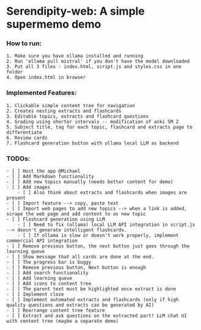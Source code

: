 # Serendipity-web: A simple supermemo demo

### How to run:
    1. Make sure you have ollama installed and running
    2. Run 'ollama pull mistral' if you don't have the model downloaded
    3. Put all 3 files - index.html, script.js and styles.css in one folder
    4. Open index.html in browser

### Implemented Features: 
    1. Clickable simple content tree for navigation
    2. Creates nesting extracts and flashcards
    3. Editable topics, extracts and flashcard questions
    4. Grading using shorter intervals -- modification of anki SM 2
    5. Subject title, tag for each topic, flashcard and extracts page to differentiate
    6. Review cards 
    7. Flashcard generation button with ollama local LLM as backend

### TODOs: 
    - [ ] Host the app @Michael
    - [ ] Add Markdown functionality
    - [ ] Add new topics manually (needs better content for demo)
    - [ ] Add images
        - [ ] Also think about extracts and flashcards when images are present
    - [ ] Import feature --> copy, paste text
    - [ ] Import web pages to add new topics --> when a link is added, scrape the web page and add content to as new topic
    - [ ] Flashcard generation using LLM
        - [ ] Need to fix (ollama) local LLM API integration in script.js --> doesn't generate intelligent flashcards.
        - [ ] If ollama is slow or doesn't work properly, implement commercial API integration
    - [ ] Remove previous button, the next button just goes through the learning queue
    - [ ] Show message that all cards are done at the end.
    - [ ] The progress bar is buggy
    - [ ] Remove previous button, Next button is enough
    - [ ] Add search functionality
    - [ ] Add learning queue
    - [ ] Add icons to content tree
    - [ ] The parent text must be highlighted once extract is done
    - [ ] Implement cloze
    - [ ] Implement automated extracts and flashcards (only if high quality questions and extracts can be generated by AI)
    - [ ] Rearrange content tree feature
    - [ ] Extract and ask questions on the extracted part! LLM chat UI with content tree (maybe a separate demo)
    
